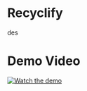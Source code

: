 # Recyclify
des

# Demo Video
[![Watch the demo](https://img.youtube.com/vi/VIDEO_ID/maxresdefault.jpg)](https://cloud-pz0e8xo9b-hack-club-bot.vercel.app/0screen_recording_2024-11-29_at_9.36.59___pm.mp4)
